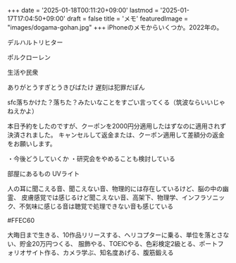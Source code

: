 +++
date = '2025-01-18T00:11:20+09:00'
lastmod = '2025-01-17T17:04:50+09:00'
draft = false
title = 'メモ'
featuredImage = "images/dogama-gohan.jpg"
+++
iPhoneのメモからいくつか。2022年の。
<!--more-->
デルハルトリヒター

ポルクローレン

生活や民衆

ありがとうすぎとうきびばたけ
遅刻は犯罪だぽん

sfc落ちかけた？落ちた？みたいなことをすごい言ってくる（筑波ならいいじゃねえかよ）　

本日予約をしたのですが、クーポンを2000円分適用したはずなのに適用されず決済されました。
キャンセルして返金または、クーポン適用して差額分の返金をお願いします。

・今後どうしていくか
・研究会をやめることも検討している

部屋にあるもの
UVライト

人の耳に聞こえる音、聞こえない音、物理的には存在しているけど、脳の中の幽霊、 皮膚感覚では感じるけど聞こえない音、高架下、物理学、インフラソニック、不気味に感じる音は聴覚で処理できない音も感じている

#FFEC60

大晦日まで生きる、10作品リリースする、ヘリコプターに乗る、単位を落とさない、貯金20万円つくる、 服飾やる、TOEICやる、色彩検定2級とる、ポートフォリオサイト作る、カメラ学ぶ、知名度あげる、腹筋鍛える